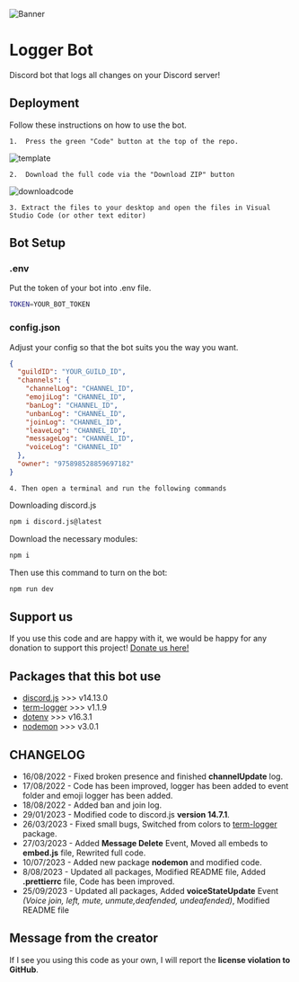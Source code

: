 ![Banner](https://cdn.discordapp.com/attachments/1050740855805313064/1155918354675154984/Image1.png)

# Logger Bot

Discord bot that logs all changes on your Discord server!

## Deployment

Follow these instructions on how to use the bot.

    1.  Press the green "Code" button at the top of the repo.

![template](https://cdn.discordapp.com/attachments/1050740883319967764/1138496819295432754/Gbu.png)

    2.  Download the full code via the "Download ZIP" button

![downloadcode](https://cdn.discordapp.com/attachments/1050740883319967764/1138495847135444992/Screenshot_from_2023-08-08_17-35-35.png)

    3. Extract the files to your desktop and open the files in Visual Studio Code (or other text editor)

## Bot Setup

### .env

Put the token of your bot into .env file.

```bash
TOKEN=YOUR_BOT_TOKEN
```

### config.json

Adjust your config so that the bot suits you the way you want.

```json
{
  "guildID": "YOUR_GUILD_ID",
  "channels": {
    "channelLog": "CHANNEL_ID",
    "emojiLog": "CHANNEL_ID",
    "banLog": "CHANNEL_ID",
    "unbanLog": "CHANNEL_ID",
    "joinLog": "CHANNEL_ID",
    "leaveLog": "CHANNEL_ID",
    "messageLog": "CHANNEL_ID",
    "voiceLog": "CHANNEL_ID"
  },
  "owner": "975898528859697182"
}
```

    4. Then open a terminal and run the following commands

Downloading discord.js

```bash
npm i discord.js@latest
```

Download the necessary modules:

```bash
npm i
```

Then use this command to turn on the bot:

```bash
npm run dev
```

## Support us

If you use this code and are happy with it, we would be happy for any donation to support this project! [Donate us here!](https://ko-fi.com/deemdev)

## Packages that this bot use

- [discord.js](https://www.npmjs.com/package/discord.js) >>> v14.13.0
- [term-logger](https://www.npmjs.com/package/term-logger) >>> v1.1.9
- [dotenv](https://www.npmjs.com/package/dotenv) >>> v16.3.1
- [nodemon](https://www.npmjs.com/package/nodemon) >>> v3.0.1

## CHANGELOG

- 16/08/2022 - Fixed broken presence and finished
  **channelUpdate** log.
- 17/08/2022 - Code has been improved, logger has been added to event folder and emoji logger has been added.
- 18/08/2022 - Added ban and join log.
- 29/01/2023 - Modified code to discord.js **version 14.7.1**.
- 26/03/2023 - Fixed small bugs, Switched from colors to [term-logger](https://www.npmjs.com/package/term-logger) package.
- 27/03/2023 - Added **Message Delete** Event, Moved all embeds to **embed.js** file, Rewrited full code.
- 10/07/2023 - Added new package **nodemon** and modified code.
- 8/08/2023 - Updated all packages, Modified README file, Added **.prettierrc** file, Code has been improved.
- 25/09/2023 - Updated all packages, Added **voiceStateUpdate** Event _(Voice join, left, mute, unmute,deafended, undeafended)_, Modified README file

## Message from the creator

If I see you using this code as your own, I will report the **license violation to GitHub**.

